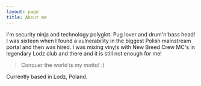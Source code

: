 ```yaml
---
layout: page
title: About me
---
```


I'm security ninja and technology polyglot. Pug lover and drum'n'bass head! I was sixteen when I found a vulnerability in the biggest Polish mainstream portal and then was hired. I was mixing vinyls with New Breed Crew MC's in legendary Lodz club and there and it is still not enough for me!

> Conquer the world is my motto! :)

Currently based in Lodz, Poland. 
